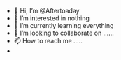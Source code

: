 - 👋 Hi, I’m @Aftertoaday
- 👀 I’m interested in nothing
- 🌱 I’m currently learning everything
- 💞️ I’m looking to collaborate on ......
- 📫 How to reach me .....
- 

<!---
Aftertoaday/Aftertoaday is a ✨ special ✨ repository because its `README.md` (this file) appears on your GitHub profile.
You can click the Preview link to take a look at your changes.
--->
